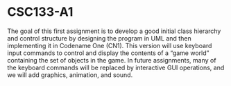 # CSC133-A1

The goal of this first assignment is to develop a good initial class hierarchy and control structure by designing the program in UML and then implementing it in Codename One (CN1). This version will use keyboard input commands to control and display the contents of a “game world” containing the set of objects in the game. In future assignments, many of the keyboard commands will be replaced by interactive GUI operations, and we will add graphics, animation, and sound.

